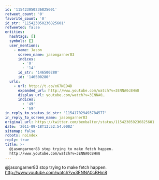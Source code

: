 ```yaml
---
id: '115423050236825601'
retweet_count: '0'
favorite_count: '0'
id_str: '115423050236825601'
retweeted: false
entities:
  hashtags: []
  symbols: []
  user_mentions:
    - name: Jason
      screen_name: jasongarner83
      indices:
        - '0'
        - '14'
      id_str: '146500280'
      id: '146500280'
  urls:
    - url: http://t.co/x67NED4D
      expanded_url: http://www.youtube.com/watch?v=3ENNA0cBHm8
      display_url: youtube.com/watch?v=3ENNA0…
      indices:
        - '49'
        - '69'
in_reply_to_status_id_str: '115417029493784577'
in_reply_to_screen_name: jasongarner83
original_url: https://twitter.com/benbalter/status/115423050236825601
date: '2011-09-18T13:52:54.000Z'
sitemap: false
robots: noindex
reply: true
title: >-
  @jasongarner83 stop trying to make fetch happen.
  http://www.youtube.com/watch?v=3ENNA0cBHm8
---
```


@jasongarner83 stop trying to make fetch happen. http://www.youtube.com/watch?v=3ENNA0cBHm8